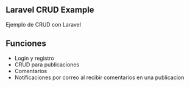 ## Laravel CRUD Example

Ejemplo de CRUD con Laravel

## Funciones

* Login y registro
* CRUD para publicaciones 
* Comentarios
* Notificaciones por correo al recibir comentarios en una publicacion

